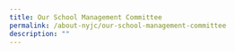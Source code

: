 ```yaml
---
title: Our School Management Committee
permalink: /about-nyjc/our-school-management-committee
description: ""
---
```


